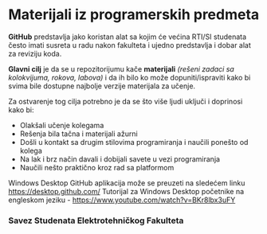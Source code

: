 # Materijali iz programerskih predmeta

**GitHub** predstavlja jako koristan alat sa kojim će većina RTI/SI studenata često imati susreta u radu nakon fakulteta i ujedno predstavlja i dobar alat za reviziju koda.

**Glavni cilj** je da se u repozitorijumu kače **materijali** *(rešeni zadaci sa kolokvijuma, rokova, labova)* i da ih bilo ko može dopuniti/ispraviti kako bi svima bile dostupne najbolje verzije materijala za učenje.

Za ostvarenje tog cilja potrebno je da se što više ljudi uključi i doprinosi kako bi:
  * Olakšali učenje kolegama
  * Rešenja bila tačna i materijali ažurni
  * Došli u kontakt sa drugim stilovima programiranja i naučili ponešto od kolega
  * Na lak i brz način davali i dobijali savete u vezi programiranja
  * Naučili nešto praktično kroz rad sa platformom


Windows Desktop GitHub aplikacija može se preuzeti na sledećem linku https://desktop.github.com/
Tutorijal za Windows Desktop početnike na engleskom jeziku - https://www.youtube.com/watch?v=BKr8lbx3uFY
### Savez Studenata Elektrotehničkog Fakulteta
